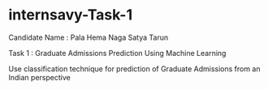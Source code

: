 # internsavy-Task-1
Candidate Name : Pala Hema Naga Satya Tarun

Task 1 : Graduate Admissions Prediction Using Machine Learning

Use classification technique for prediction of Graduate Admissions from an Indian perspective
